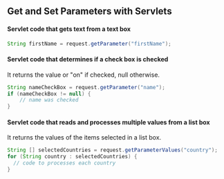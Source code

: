 ## Get and Set Parameters with Servlets

#### Servlet code that gets text from a text box
```java
String firstName = request.getParameter("firstName");
```

#### Servlet code that determines if a check box is checked
It returns the value or "on" if checked, null otherwise.
```java
String nameCheckBox = request.getParameter("name");
if (nameCheckBox != null) {
    // name was checked
}
```

#### Servlet code that reads and processes multiple values from a list box
It returns the values of the items selected in a list box.
```java
String [] selectedCountries = request.getParameterValues("country");
for (String country : selectedCountries) {
  // code to processes each country
}
```
